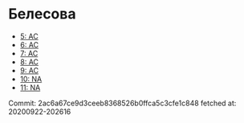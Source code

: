 # Белесова
- [5: AC](5.md)
- [6: AC](6.md)
- [7: AC](7.md)
- [8: AC](8.md)
- [9: AC](9.md)
- [10: NA](10.md)
- [11: NA](11.md)

Commit: 2ac6a67ce9d3ceeb8368526b0ffca5c3cfe1c848
 fetched at: 20200922-202616
